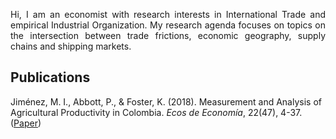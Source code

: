 <p align="justify">Hi, I am an economist with research interests in International Trade and empirical Industrial Organization. My research agenda focuses on topics on the intersection between trade frictions, economic geography, supply chains and shipping markets.</p>

## Publications
Jiménez, M. I., Abbott, P., & Foster, K. (2018). Measurement and Analysis of Agricultural Productivity in Colombia. _Ecos de Economía_, 22(47), 4-37. ([Paper](https://publicaciones.eafit.edu.co/index.php/ecos-economia/article/view/5743/4501))
